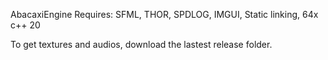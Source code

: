 AbacaxiEngine
Requires:
SFML,
THOR,
SPDLOG,
IMGUI,
Static linking,
64x
c++ 20

To get textures and audios, download the lastest release folder.
